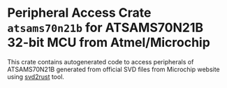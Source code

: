 # Peripheral Access Crate `atsams70n21b` for ATSAMS70N21B 32-bit MCU from Atmel/Microchip

This crate contains autogenerated code to access peripherals of ATSAMS70N21B generated from official SVD files from Microchip website using [svd2rust](https://github.com/rust-embedded/svd2rust/) tool.